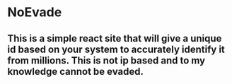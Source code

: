 # NoEvade
## This is a simple react site that will give a unique id based on your system to accurately identify it from millions. This is not ip based and to my knowledge cannot be evaded.
